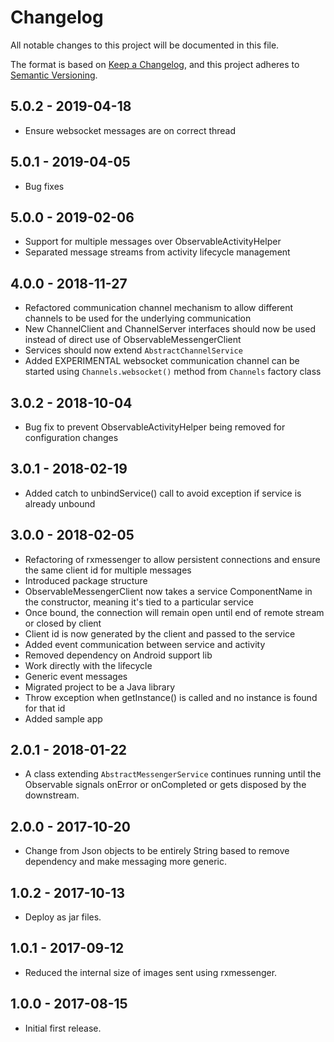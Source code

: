 # Changelog
All notable changes to this project will be documented in this file.

The format is based on [Keep a Changelog](https://keepachangelog.com/en/1.0.0/),
and this project adheres to [Semantic Versioning](https://semver.org/spec/v2.0.0.html).

## 5.0.2 - 2019-04-18
- Ensure websocket messages are on correct thread

## 5.0.1 - 2019-04-05
- Bug fixes

## 5.0.0 - 2019-02-06
- Support for multiple messages over ObservableActivityHelper
- Separated message streams from activity lifecycle management

## 4.0.0 - 2018-11-27

* Refactored communication channel mechanism to allow different channels to be used for the underlying communication
* New ChannelClient and ChannelServer interfaces should now be used instead of direct use of ObservableMessengerClient
* Services should now extend `AbstractChannelService`
* Added EXPERIMENTAL websocket communication channel can be started using `Channels.websocket()` method from `Channels` factory class

## 3.0.2 - 2018-10-04
- Bug fix to prevent ObservableActivityHelper being removed for configuration changes

## 3.0.1 - 2018-02-19
- Added catch to unbindService() call to avoid exception if service is already unbound

## 3.0.0 - 2018-02-05

* Refactoring of rxmessenger to allow persistent connections and ensure the same client id for multiple messages
* Introduced package structure
* ObservableMessengerClient now takes a service ComponentName in the constructor, meaning it's tied to a particular service
* Once bound, the connection will remain open until end of remote stream or closed by client
* Client id is now generated by the client and passed to the service
* Added event communication between service and activity
* Removed dependency on Android support lib
* Work directly with the lifecycle
* Generic event messages
* Migrated project to be a Java library
* Throw exception when getInstance() is called and no instance is found for that id
* Added sample app

## 2.0.1 - 2018-01-22

* A class extending `AbstractMessengerService` continues running until the Observable signals onError or onCompleted or gets disposed by the downstream.

## 2.0.0 - 2017-10-20

* Change from Json objects to be entirely String based to remove dependency and make messaging more generic.

## 1.0.2 - 2017-10-13

* Deploy as jar files.

## 1.0.1 - 2017-09-12

* Reduced the internal size of images sent using rxmessenger. 

## 1.0.0 - 2017-08-15

* Initial first release.

